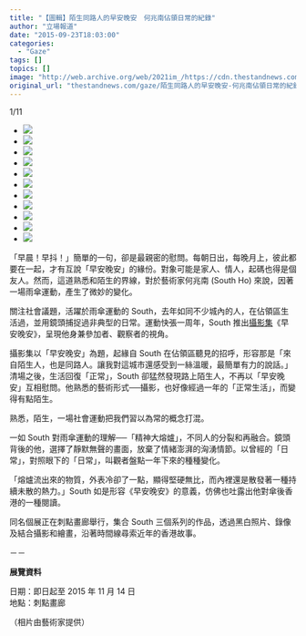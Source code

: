 ```yaml
---
title: "【圖輯】陌生同路人的早安晚安　何兆南佔領日常的紀錄"
author: "立場報道"
date: "2015-09-23T18:03:00"
categories:
  - "Gaze"
tags: []
topics: []
image: "http://web.archive.org/web/2021im_/https://cdn.thestandnews.com/media/photos/gallery/40/cache/1_v5XC5_300x200cropcenter.jpg"
original_url: "thestandnews.com/gaze/陌生同路人的早安晚安-何兆南佔領日常的紀錄"
---
```

[](#)[](#)

[](#)1/11[](#)

*   ![](http://web.archive.org/web/2021im_/https://cdn.thestandnews.com/media/photos/gallery/40/cache/1_v5XC5_300x200cropcenter.jpg)
*   ![](http://web.archive.org/web/2021im_/https://cdn.thestandnews.com/media/photos/gallery/40/cache/5sS5pocU6iSsuqW_FLnQiwXBLbMAd2yNTg5gaxccFjU_7v2yK_300x200cropcenter.jpg)
*   ![](http://web.archive.org/web/2021im_/https://cdn.thestandnews.com/media/photos/gallery/40/cache/A07akm6IIB6MgC77o19ayKLGPtpv6jyHB68AMMo_nl4_tcBHV_300x200cropcenter.jpg)
*   ![](http://web.archive.org/web/2021im_/https://cdn.thestandnews.com/media/photos/gallery/40/cache/Bhwa3ONSd6YmFG03f3Y7-89BdxUZVn3oTK73hzic3jE_QX3tx_300x200cropcenter.jpg)
*   ![](http://web.archive.org/web/2021im_/https://cdn.thestandnews.com/media/photos/gallery/40/cache/Bhwa3ONSd6YmFG03f3Y7-89BdxUZVn3oTK73hzic3jE_Zav2c_300x200cropcenter.jpg)
*   ![](http://web.archive.org/web/2021im_/https://cdn.thestandnews.com/media/photos/gallery/40/cache/ewYiD1pa92nC83tN9z31bUYaXga3Wsjxo1HU0hGqxEU_Eysp3_300x200cropcenter.jpg)
*   ![](http://web.archive.org/web/2021im_/https://cdn.thestandnews.com/media/photos/gallery/40/cache/fyTEh_aMZyUcHC9G9gJSrJkhdmJPHcQz91IGDRUc2HY_1zngE_300x200cropcenter.jpg)
*   ![](http://web.archive.org/web/2021im_/https://cdn.thestandnews.com/media/photos/gallery/40/cache/IJwgZwffAZI8ekJo7b4W1DPSXon4lNSB4hQRsMqurhc_djQa5_300x200cropcenter.jpg)
*   ![](http://web.archive.org/web/2021im_/https://cdn.thestandnews.com/media/photos/gallery/40/cache/Nzss-2uQUC8RvL3Z2NqT-VnU8fFRXvThiGthk_KOw-8_jiLOe_300x200cropcenter.jpg)
*   ![](http://web.archive.org/web/2021im_/https://cdn.thestandnews.com/media/photos/gallery/40/cache/Q4BFDHc_xAWEsqfnOB1rO8GB5fKlLGu7WYPcjCo_zh0_8tJ4I_300x200cropcenter.jpg)
*   ![](http://web.archive.org/web/2021im_/https://cdn.thestandnews.com/media/photos/gallery/40/cache/w79gNw3ypVXG-Sh9H1kTKfokvR9fRsuKENzH_rky5eI_I7iyf_300x200cropcenter.jpg)

「早晨！早抖！」簡單的一句，卻是最親密的慰問。每朝日出，每晚月上，彼此都要在一起，才有互說「早安晚安」的緣份。對象可能是家人、情人，起碼也得是個友人。然而，這道熟悉和陌生的界線，對於藝術家何兆南 (South Ho) 來說，因著一場雨傘運動，產生了微妙的變化。

關注社會議題，活躍於雨傘運動的 South，去年如同不少城內的人，在佔領區生活過，並用鏡頭捕捉過非典型的日常。運動快張一周年，South 推出[攝影集](http://web.archive.org/web/20210629060230/http://www.brownie.com.hk/#!product-page/c1u5r/66f3bbd7-9cb4-c105-7942-5b76b210fc09)《早安晚安》，呈現他身兼參加者、觀察者的視角。

攝影集以「早安晚安」為題，起緣自 South 在佔領區聽見的招呼，形容那是「來自陌生人，也是同路人。讓我對這城市還感受到一絲溫暖，最簡單有力的說話。」清場之後，生活回復「正常」，South 卻猛然發現路上陌生人，不再以「早安晚安」互相慰問。他熟悉的藝術形式──攝影，也好像經過一年的「正常生活」，而變得有點陌生。

熟悉，陌生，一場社會運動把我們習以為常的概念打混。

一如 South 對雨傘運動的理解──「精神大熔爐」，不同人的分裂和再融合。鏡頭背後的他，選擇了靜默無聲的畫面，放棄了情緒澎湃的洶湧情節。以曾經的「日常」，對照眼下的「日常」，叫觀者盤點一年下來的種種變化。

「熔爐流出來的物質，外表冷卻了一點，顯得堅硬無比，而內裡還是散發著一種持續未散的熱力。」South 如是形容《早安晚安》的意義，仿佛也吐露出他對傘後香港的一種閱讀。

同名個展正在刺點畫廊舉行，集合 South 三個系列的作品，透過黑白照片、錄像及結合攝影和繪畫，沿著時間線尋索近年的香港故事。

－－

**展覽資料**

日期：即日起至 2015 年 11 月 14 日  
地點：刺點畫廊

（相片由藝術家提供）